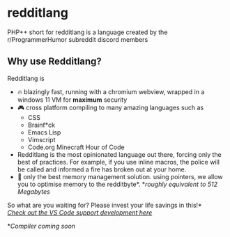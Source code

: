 # redditlang
PHP++ short for redditlang is a language created by the r/ProgrammerHumor subreddit discord members 

## Why use Redditlang?
Redditlang is
- 🔥 blazingly fast, running with a chromium webview, wrapped in a windows 11 VM for **maximum** security
- 🎮 cross platform compiling to many amazing languages such as
  - CSS
  - Brainf*ck
  - Emacs Lisp
  - Vimscript
  - Code.org Minecraft Hour of Code
- Redditlang is the most opinionated language out there, forcing only the best of practices. For example, if you use inline macros, the police will be called and informed a fire has broken out at your home.
- 🧠 only the best memory management solution. using pointers, we allow you to optimise memory to the redditbyte*.
**roughly equivalent to 512 Megabytes*


So what are you waiting for? Please invest your life savings in this!*  
*[Check out the VS Code support development here](https://github.com/Roizor/redditlang-vscode)*

**Compiler coming soon*

